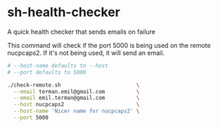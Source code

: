 # sh-health-checker
A quick health checker that sends emails on failure

This command will check if the port 5000 is being used on the remote nucpcaps2.
If it's not being used, it will send an email.
~~~sh
# --host-name defaults to --host
# --port defaults to 5000

./check-remote.sh                        \
  --email terman.emil@gmail.com          \
  --email emil.terman@gmail.com          \
  --host nucpcaps2                       \
  --host-name 'Nicer name for nucpcaps2' \
  --port 5000
~~~
